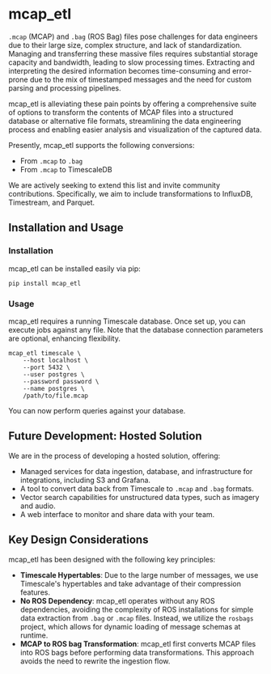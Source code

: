 # mcap_etl

`.mcap` (MCAP) and `.bag` (ROS Bag) files pose challenges for data engineers due to their large size, complex structure, and lack of standardization. Managing and transferring these massive files requires substantial storage capacity and bandwidth, leading to slow processing times. Extracting and interpreting the desired information becomes time-consuming and error-prone due to the mix of timestamped messages and the need for custom parsing and processing pipelines.

mcap_etl is alleviating these pain points by offering a comprehensive suite of options to transform the contents of MCAP files into a structured database or alternative file formats, streamlining the data engineering process and enabling easier analysis and visualization of the captured data.

Presently, mcap_etl supports the following conversions:
* From `.mcap` to `.bag`
* From `.mcap` to TimescaleDB

We are actively seeking to extend this list and invite community contributions. Specifically, we aim to include transformations to InfluxDB, Timestream, and Parquet.

## Installation and Usage

### Installation

mcap_etl can be installed easily via pip:
```shell
pip install mcap_etl
```

### Usage

mcap_etl requires a running Timescale database. Once set up, you can execute jobs against any file. Note that the database connection parameters are optional, enhancing flexibility.
```shell
mcap_etl timescale \
    --host localhost \
    --port 5432 \
    --user postgres \
    --password password \
    --name postgres \
    /path/to/file.mcap
```

You can now perform queries against your database.

## Future Development: Hosted Solution

We are in the process of developing a hosted solution, offering:

* Managed services for data ingestion, database, and infrastructure for integrations, including S3 and Grafana.
* A tool to convert data back from Timescale to `.mcap` and `.bag` formats.
* Vector search capabilities for unstructured data types, such as imagery and audio.
* A web interface to monitor and share data with your team.

## Key Design Considerations

mcap_etl has been designed with the following key principles:

* __Timescale Hypertables__: Due to the large number of messages, we use Timescale's hypertables and take advantage of their compression features.
* __No ROS Dependency__: mcap_etl operates without any ROS dependencies, avoiding the complexity of ROS installations for simple data extraction from `.bag` or `.mcap` files. Instead, we utilize the `rosbags` project, which allows for dynamic loading of message schemas at runtime.
* __MCAP to ROS bag Transformation__: mcap_etl first converts MCAP files into ROS bags before performing data transformations. This approach avoids the need to rewrite the ingestion flow.